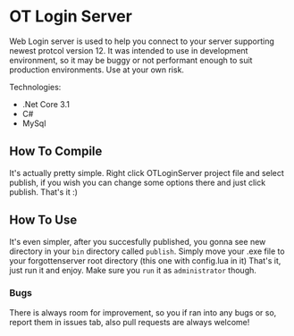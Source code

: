# OT Login Server

Web Login server is used to help you connect to your server supporting newest protcol version 12.
It was intended to use in development environment, so it may be buggy or not performant enough to suit production environments. Use at your own risk.

Technologies:
  - .Net Core 3.1
  - C#
  - MySql

## How To Compile
It's actually pretty simple.
Right click OTLoginServer project file and select publish, if you wish you can change some options there and just click publish.
That's it :)

## How To Use
It's even simpler, after you succesfully published, you gonna see new directory in your `bin` directory called `publish`.
Simply move your .exe file to your forgottenserver root directory (this one with config.lua in it)
That's it, just run it and enjoy. Make sure you `run` it as `administrator` though.

### Bugs
There is always room for improvement, so you if ran into any bugs or so, report them in issues tab, also pull requests are always welcome!

